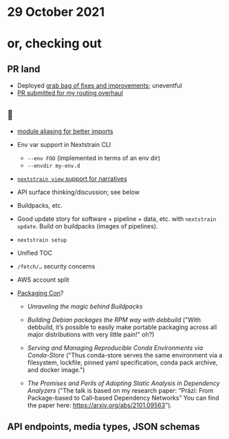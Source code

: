 # 29 October 2021
# or, checking out

## PR land

  - Deployed [grab bag of fixes and improvements](https://github.com/nextstrain/nextstrain.org/pull/411); uneventful
  - [PR submitted for my routing overhaul](https://github.com/nextstrain/nextstrain.org/pull/420)

## 👀

  - [module aliasing for better imports](2021-10-27.md)

  - Env var support in Nextstrain CLI
    - `--env FOO` (implemented in terms of an env dir)
    - `--envdir my-env.d`

  - [`nextstrain view` support for narratives](https://github.com/nextstrain/cli/pull/129#issuecomment-928493480)

  - API surface thinking/discussion; see below

  - Buildpacks, etc.

  - Good update story for software + pipeline + data, etc. with `nextstrain
    update`.  Build on buildpacks (images of pipelines).

  - `nextstrain setup`

  - Unified TOC

  - `/fetch/…` security concerns

  - AWS account split

  - [Packaging Con](https://packaging-con.org)?

    - _Unraveling the magic behind Buildpacks_

    - _Building Debian packages the RPM way with debbuild_ ("With debbuild, it’s
      possible to easily make portable packaging across all major distributions
      with very little pain!" oh?)

    - _Serving and Managing Reproducible Conda Environments via Conda-Store_
      ("Thus conda-store serves the same environment via a filesystem,
      lockfile, pinned yaml specification, conda pack archive, and docker
      image.")

    - _The Promises and Perils of Adopting Static Analysis in Dependency
      Analyzers_ ("The talk is based on my research paper: “Präzi: From
      Package-based to Call-based Dependency Networks” You can find the paper
      here: <https://arxiv.org/abs/2101.09563>").

## API endpoints, media types, JSON schemas


